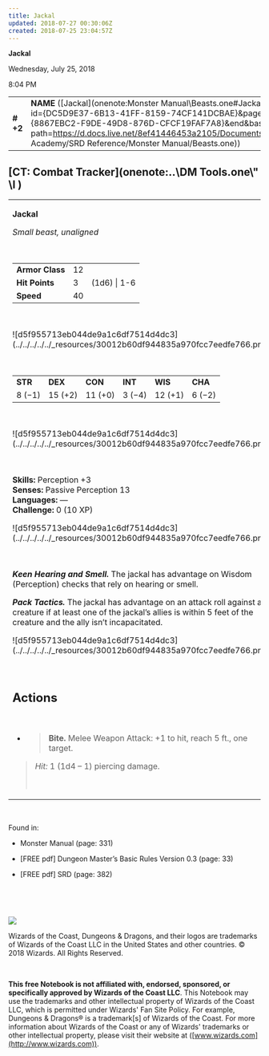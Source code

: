 ```yaml
---
title: Jackal
updated: 2018-07-27 00:30:06Z
created: 2018-07-25 23:04:57Z
---
```


**Jackal**

Wednesday, July 25, 2018

8:04 PM

|           |                                                                                                                                                                                                                                                                                            |        |       |       |     |       |       |
|-----------|--------------------------------------------------------------------------------------------------------------------------------------------------------------------------------------------------------------------------------------------------------------------------------------------|--------|-------|-------|-----|-------|-------|
| **\# +2** | **NAME** ([Jackal](onenote:Monster Manual\\Beasts.one#Jackal&section-id={DC5D9E37-6B13-41FF-8159-74CF141DCBAE}&page-id={8867EBC2-F9DE-49D8-876D-CFCF19FAF7A8}&end&base-path=https://d.docs.live.net/8ef41446453a2105/Documents/Adventure Academy/SRD Reference/Monster Manual/Beasts.one)) | **12** | **3** | **3** | \-  | Notes | 10 XP |

## [CT: Combat Tracker](onenote:..\\DM Tools.one\\" \l )

<table><tbody><tr class="odd"><td><p><strong>Jackal</strong></p><p><em>Small beast, unaligned</em></p><p> </p><table><tbody><tr class="odd"><td><strong>Armor Class</strong></td><td>12</td><td> </td></tr><tr class="even"><td><strong>Hit Points</strong></td><td>3</td><td>(1d6) | 1-6</td></tr><tr class="odd"><td><strong>Speed</strong></td><td>40</td><td> </td></tr></tbody></table><p> </p><p>![d5f955713eb044de9a1c6df7514d4dc3](../../../../../_resources/30012b60df944835a970fcc7eedfe766.png)</p><p> </p><table><tbody><tr class="odd"><td><strong>STR</strong></td><td><strong>DEX</strong></td><td><strong>CON</strong></td><td><strong>INT</strong></td><td><strong>WIS</strong></td><td><strong>CHA</strong></td></tr><tr class="even"><td>8 (−1)</td><td>15 (+2)</td><td>11 (+0)</td><td>3 (−4)</td><td>12 (+1)</td><td>6 (−2)</td></tr></tbody></table><p> </p><p>![d5f955713eb044de9a1c6df7514d4dc3](../../../../../_resources/30012b60df944835a970fcc7eedfe766.png)</p><p> </p><p><strong>Skills:</strong> Perception +3<br />
<strong>Senses:</strong> Passive Perception 13<br />
<strong>Languages:</strong> —<br />
<strong>Challenge:</strong> 0 (10 XP)</p><p>![d5f955713eb044de9a1c6df7514d4dc3](../../../../../_resources/30012b60df944835a970fcc7eedfe766.png)</p><p> </p><p><em><strong>Keen Hearing and Smell.</strong></em> The jackal has advantage on Wisdom (Perception) checks that rely on hearing or smell.</p><p><em><strong>Pack Tactics.</strong></em> The jackal has advantage on an attack roll against a creature if at least one of the jackal’s allies is within 5 feet of the creature and the ally isn’t incapacitated.</p><p>![d5f955713eb044de9a1c6df7514d4dc3](../../../../../_resources/30012b60df944835a970fcc7eedfe766.png)</p><p> </p><h2 id="actions"><strong>Actions</strong></h2><p> </p><ul><li><blockquote><p><strong>Bite.</strong> Melee Weapon Attack: +1 to hit, reach 5 ft., one target.</p></blockquote></li></ul><blockquote><p><em>Hit:</em> 1 (1d4 – 1) piercing damage.</p><p> </p></blockquote></td></tr></tbody></table>

 

Found in:

-   Monster Manual (page: 331)

-   \[FREE pdf\] Dungeon Master’s Basic Rules Version 0.3 (page: 33)

-   \[FREE pdf\] SRD (page: 382)

 

 

![](tmp\media\image2.png)

Wizards of the Coast, Dungeons & Dragons, and their logos are trademarks of Wizards of the Coast LLC in the United States and other countries. © 2018 Wizards. All Rights Reserved.

 

**This free Notebook is not affiliated with, endorsed, sponsored, or specifically approved by Wizards of the Coast LLC**. This Notebook may use the trademarks and other intellectual property of Wizards of the Coast LLC, which is permitted under Wizards' Fan Site Policy. For example, Dungeons & Dragons® is a trademark\[s\] of Wizards of the Coast. For more information about Wizards of the Coast or any of Wizards' trademarks or other intellectual property, please visit their website at ([www.wizards.com](http://www.wizards.com)).
